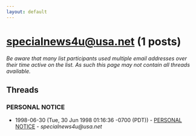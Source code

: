 ```yaml
---
layout: default
---
```


# specialnews4u@usa.net (1 posts)

_Be aware that many list participants used multiple email addresses over their time active on the list. As such this page may not contain all threads available._

## Threads

### PERSONAL NOTICE
+ 1998-06-30 (Tue, 30 Jun 1998 01:16:36 -0700 (PDT)) - [PERSONAL NOTICE](/archive/1998/06/53c6d64287f889276b271abf11a4dec585aa3b84daced3c4e48b4e4455005f83) - _specialnews4u@usa.net_

